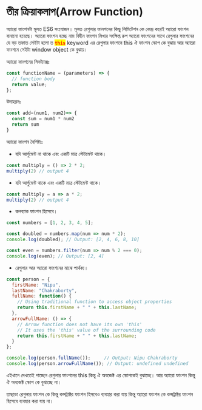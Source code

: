 # তীর ক্রিয়াকলাপ(Arrow Function)

অ্যারো ফাংশনটা মূলত ES6 সংযোজন। মূলত রেগুলার ফানশনের কিছু লিমিটেশন কে কেন্দ্র করেই  অ্যারো ফাংশন বানানো হয়েছে। অ্যারো ফাংশন হচ্ছে নাম বিহীন ফাংশন লিখার সংক্ষিপ্ত রুপ অ্যারো ফাংশনের সাথে রেগুলার ফাংশনের যে বড় তফাত সেইটা হলো ত  <mark style="color:red;">**`this`**</mark> keyword এর  রেগুলার ফাংশনে this ঐ ফাংশন স্কোপ কে বুঝায় আর অ্যারো ফাংশনে সেইটা window object কে বুঝায়।&#x20;

অ্যারো ফাংশনের সিনট্যাক্সঃ&#x20;

```javascript
const functionName = (parameters) => {
  // function body
  return value;
};

```

উদাহরনঃ&#x20;

```javascript
const add=(num1, num2)=> {
  const sum = num1 * num2
  return sum
}
```

অ্যারো ফাংশন বৈশিষ্ট্যঃ

* যদি আর্গুমেন্ট না থাকে এবং একটি মাত্র স্টেটমেন্ট থাকে।

```javascript
const multiply = () => 2 * 2;
multiply(2) // output 4
```

* যদি আর্গুমেন্ট থাকে এবং একটি মাত্র স্টেটমেন্ট থাকে।

```javascript
const multiply = a => a * 2;
multiply(2) // output 4
```

* কলব্যাক ফাংশন হিসেবে।

```javascript
const numbers = [1, 2, 3, 4, 5];

const doubled = numbers.map(num => num * 2);
console.log(doubled); // Output: [2, 4, 6, 8, 10]

const even = numbers.filter(num => num % 2 === 0);
console.log(even); // Output: [2, 4]
```

* রেগুলার আর অ্যারো ফাংশনের মাঝে পার্থক্য।&#x20;

```javascript
const person = {
  firstName: "Nipu",
  lastName: "Chakraborty",
  fullName: function() {
    // Using traditional function to access object properties
    return this.firstName + " " + this.lastName;
  },
  arrowFullName: () => {
    // Arrow function does not have its own 'this'
    // It uses the 'this' value of the surrounding code
    return this.firstName + " " + this.lastName;
  }
};

console.log(person.fullName());     // Output: Nipu Chakraborty
console.log(person.arrowFullName()); // Output: undefined undefined

```

এইখানে দেখতেই পাচ্ছেন রেগুলার ফাংশনের this কিন্তু ঐ অবজেক্ট এর স্কোপকেই বুঝাচ্ছে। আর অ্যারো ফাংশন কিন্তু ঐ অবজেক্ট স্কোপ কে বুঝাচ্ছে না।&#x20;

তাছাড়া রেগুলার ফাংশন কে কিন্তু কন্সট্রাক্টর ফাংশন হিসবেও ব্যবহার করা যায় কিন্তু অ্যারো ফাংশন কে কন্সট্রাক্টর ফাংশন হিসেবে ব্যবহার করা যায় না।&#x20;
